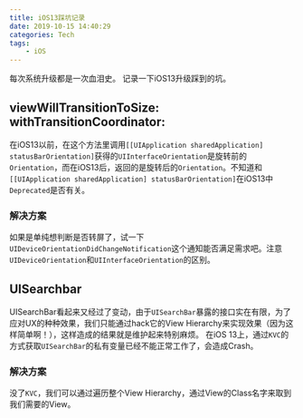 ```yaml
---
title: iOS13踩坑记录
date: 2019-10-15 14:40:29
categories: Tech
tags:
    - iOS
---
```


每次系统升级都是一次血泪史。
记录一下iOS13升级踩到的坑。

## viewWillTransitionToSize: withTransitionCoordinator:
在iOS13以前，在这个方法里调用`[[UIApplication sharedApplication] statusBarOrientation]`获得的`UIInterfaceOrientation`是旋转前的`Orientation`，而在iOS13后，返回的是旋转后的`Orientation`。不知道和`[[UIApplication sharedApplication] statusBarOrientation]`在iOS13中`Deprecated`是否有关。
### 解决方案
如果是单纯想判断是否转屏了，试一下`UIDeviceOrientationDidChangeNotification`这个通知能否满足需求吧。注意`UIDeviceOrientation`和`UIInterfaceOrientation`的区别。

## UISearchbar
UISearchBar看起来又经过了变动，由于`UISearchBar`暴露的接口实在有限，为了应对UX的种种效果，我们只能通过hack它的View Hierarchy来实现效果（因为这样简单啊！），这样造成的结果就是维护起来特别麻烦。
在iOS 13上，通过`KVC`的方式获取`UISearchBar`的私有变量已经不能正常工作了，会造成Crash。
### 解决方案
没了`KVC`，我们可以通过遍历整个View Hierarchy，通过View的Class名字来取到我们需要的View。
